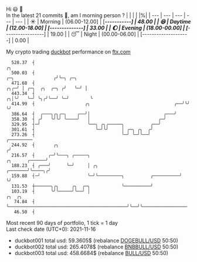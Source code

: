 Hi :smiley: :wave:  
In the latest 21 commits :bug:, am I morning person ? 
| | | | |%|
| --- | --- | --- | --- | --- |
| :sunny: | Morning | (06.00-12.00] | [*********-----------] | 48.00 |
| :satisfied: | Daytime | (12.00-18.00] | [******--------------] | 33.00 |
| :moon: | Evening | (18.00-00.00] | [***-----------------] | 19.00 |
| :sleeping: | Night | (00.00-06.00] | [--------------------] | 0.00 |

My crypto trading [duckbot](https://github.com/jojoee/duckbot) performance on [ftx.com](https://ftx.com/#a=13144711)
```
  528.37  ┤                                                                                 ╭╮
  500.03  ┤                                                              ╭─╮               ╭╯╰─╮ ╭─╮
  471.68  ┤                                                          ╭╮╭─╯ │ ╭─╮  ╭╮  ╭─╮ ╭╯   ╰─╯ │
  443.34  ┤                                                        ╭╮│╰╯   ╰─╯ ╰╮╭╯╰──╯ ╰─╯        ╰
  414.99  ┤                   ╭╮                                ╭──╯╰╯          ╰╯
  386.64  ┤  ╭───╮╭╮╭─╮    ╭──╯│                            ╭───╯
  358.30  ┤ ╭╯   ╰╯╰╯ ╰────╯   │                          ╭─╯
  329.95  ┤─╯                  ╰──╮ ╭╮╭─────╮          ╭──╯
  301.61  ┤                       ╰─╯╰╯     │ ╭─╮ ╭╮  ╭╯
  273.26  ┤                                 ╰─╯ ╰─╯╰──╯                                   ╭─────────
  244.92  ┤       ╭╮                                                                     ╭╯
  216.57  ┤     ╭─╯╰───╮ ╭─────╮                                          ╭╮      ╭──────╯
  188.23  ┤ ╭───╯      ╰─╯     │ ╭╮                               ╭───────╯╰────╮╭╯
  159.88  ┤─╯                  ╰─╯╰─────────╮          ╭──────────╯             ╰╯
  131.53  ┼──────╮╭╮     ╭╮  ╭─╮            ╰──────────╯
  103.19  ┤      ╰╯╰─────╯╰──╯ │                                             ╭╮  ╭╮
   74.84  ┤                    ╰─────────────────────────────────────────────╯╰──╯╰─────────────────
   46.50  ┤
```
Most recent 90 days of portfolio, 1 tick = 1 day<br />
Last check date (UTC+0): 2021-11-16
- duckbot001 total usd: 59.3605$ (rebalance [DOGEBULL/USD](https://ftx.com/trade/DOGEBULL/USD#a=13144711) 50:50)
- duckbot002 total usd: 265.4078$ (rebalance [BNBBULL/USD](https://ftx.com/trade/BNBBULL/USD#a=13144711) 50:50)
- duckbot003 total usd: 458.6684$ (rebalance [BULL/USD](https://ftx.com/trade/BULL/USD#a=13144711) 50:50)

